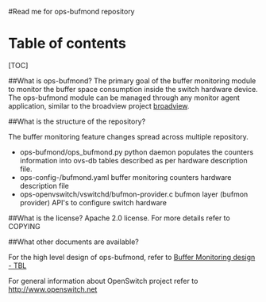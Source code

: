 #Read me for ops-bufmond repository
# Table of contents


[TOC]

##What is ops-bufmond?
The primary goal of the buffer monitoring  module to monitor the buffer space consumption inside the switch hardware device. The ops-bufmond module can be managed through any monitor agent application, similar to the broadview project [broadview](https://github.com/Broadcom-Switch/BroadView-Instrumentation).

##What is the structure of the repository?

The buffer monitoring feature changes spread across multiple repository.
* ops-bufmond/ops_bufmond.py python daemon populates the counters information into ovs-db tables described as per hardware description file.
* ops-config-<asic>/bufmond.yaml buffer monitoring counters hardware description file
* ops-openvswitch/vswitchd/bufmon-provider.c bufmon layer (bufmon provider) API's to configure switch hardware


##What is the license?
Apache 2.0 license. For more details refer to COPYING


##What other documents are available?

For the high level design of ops-bufmond, refer to [Buffer Monitoring design - TBL](DESIGN.md)

For general information about OpenSwitch project refer to http://www.openswitch.net